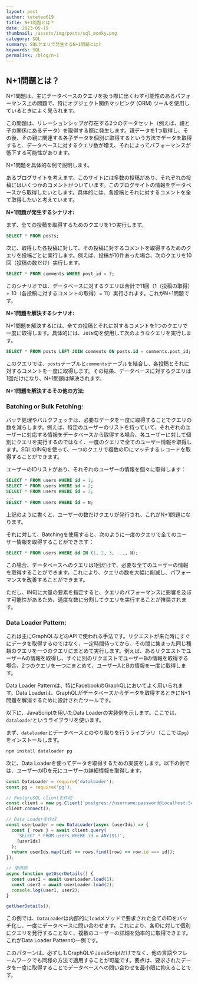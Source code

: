 ```yaml
---
layout: post
author: teteteo619
title: N+1問題とは？
date: 2023-05-19
thumbnail: /assets/img/posts/sql_monky.png
category: SQL
summary: SQLクエリで発生するN+1問題とは?
keywords: SQL
permalink: /blog/n+1
---
```


## N+1問題とは？
N+1問題は、主にデータベースのクエリを扱う際に出くわす可能性のあるパフォーマンス上の問題で、特にオブジェクト関係マッピング (ORM) ツールを使用しているときによく見られます。

この問題は、リレーションシップが存在する2つのデータセット（例えば、親と子の関係にあるデータ）を取得する際に発生します。親データを1つ取得し、その後、その親に関連する各子データを個別に取得するという方法でデータを取得すると、データベースに対するクエリ数が増え、それによってパフォーマンスが低下する可能性があります。

N+1問題を具体的な例で説明します。

あるブログサイトを考えます。このサイトには多数の投稿があり、それぞれの投稿にはいくつかのコメントがついています。このブログサイトの情報をデータベースから取得したいとします。具体的には、各投稿とそれに対するコメントを全て取得したいと考えています。

**N+1問題が発生するシナリオ:**

まず、全ての投稿を取得するためのクエリを1つ実行します。

```sql
SELECT * FROM posts;
```

次に、取得した各投稿に対して、その投稿に対するコメントを取得するためのクエリを投稿ごとに実行します。例えば、投稿が10件あった場合、次のクエリを10回（投稿の数だけ）実行します。

```sql
SELECT * FROM comments WHERE post_id = ?;
```

このシナリオでは、データベースに対するクエリは合計で11回（1（投稿の取得）+ 10（各投稿に対するコメントの取得）= 11）実行されます。これがN+1問題です。

**N+1問題を解決するシナリオ:**

N+1問題を解決するには、全ての投稿とそれに対するコメントを1つのクエリで一度に取得します。具体的には、`JOIN`句を使用して次のようなクエリを実行します。

```sql
SELECT * FROM posts LEFT JOIN comments ON posts.id = comments.post_id;
```

このクエリでは、`posts`テーブルと`comments`テーブルを結合し、各投稿とそれに対するコメントを一度に取得します。その結果、データベースに対するクエリは1回だけになり、N+1問題は解決されます。

**N+1問題を解決するその他の方法:**
### Batching or Bulk Fetching: 
バッチ処理やバルクフェッチは、必要なデータを一度に取得することでクエリの数を減らします。例えば、特定のユーザーのリストを持っていて、それぞれのユーザーに対応する情報をデータベースから取得する場合、各ユーザーに対して個別にクエリを実行するのではなく、一度のクエリで全てのユーザー情報を取得します。SQLのIN句を使って、一つのクエリで複数のIDにマッチするレコードを取得することができます。

ユーザーのIDリストがあり、それぞれのユーザーの情報を個々に取得します：

```sql
SELECT * FROM users WHERE id = 1;
SELECT * FROM users WHERE id = 2;
SELECT * FROM users WHERE id = 3;
...
SELECT * FROM users WHERE id = N;
```
上記のように書くと、ユーザーの数だけクエリが発行され、これがN+1問題になります。

それに対して、Batchingを使用すると、次のように一度のクエリで全てのユーザー情報を取得することができます：

```sql
SELECT * FROM users WHERE id IN (1, 2, 3, ..., N);
```
この場合、データベースへのクエリは1回だけで、必要な全てのユーザーの情報を取得することができます。これにより、クエリの数を大幅に削減し、パフォーマンスを改善することができます。

ただし、IN句に大量の要素を指定すると、クエリのパフォーマンスに影響を及ぼす可能性があるため、適度な数に分割してクエリを実行することが推奨されます。

### Data Loader Pattern: 

これは主にGraphQLなどのAPIで使われる手法です。リクエストが来た時にすぐにデータを取得するのではなく、一定時間待ってから、その間に集まった同じ種類のクエリを一つのクエリにまとめて実行します。例えば、あるリクエストでユーザーAの情報を取得し、すぐに別のリクエストでユーザーBの情報を取得する場合、2つのクエリを一つにまとめて、ユーザーAとBの情報を一度に取得します。

Data Loader Patternは、特にFacebookのGraphQLにおいてよく用いられます。Data Loaderは、GraphQLがデータベースからデータを取得するときにN+1問題を解消するために設計されたツールです。

以下に、JavaScriptを用いたData Loaderの実装例を示します。ここでは、`dataloader`というライブラリを使います。

まず、`dataloader`とデータベースとのやり取りを行うライブラリ（ここでは`pg`）をインストールします。

```bash
npm install dataloader pg
```

次に、Data Loaderを使ってデータを取得するための実装をします。以下の例では、ユーザーのIDを元にユーザーの詳細情報を取得します。

```javascript
const DataLoader = require('dataloader');
const pg = require('pg');

// PostgreSQL clientを作成
const client = new pg.Client('postgres://username:password@localhost:5432/mydatabase');
client.connect();

// Data Loaderを作成
const userLoader = new DataLoader(async (userIds) => {
  const { rows } = await client.query(
    'SELECT * FROM users WHERE id = ANY($1)',
    [userIds]
  );
  return userIds.map((id) => rows.find((row) => row.id === id));
});

// 使用例
async function getUserDetails() {
  const user1 = await userLoader.load(1);
  const user2 = await userLoader.load(2);
  console.log(user1, user2);
}

getUserDetails();
```

この例では、`DataLoader`は内部的に`load`メソッドで要求された全てのIDをバッチ化し、一度にデータベースに問い合わせます。これにより、各IDに対して個別にクエリを発行することなく、複数のユーザーの詳細を効率的に取得できます。これがData Loader Patternの一例です。

このパターンは、必ずしもGraphQLやJavaScriptだけでなく、他の言語やフレームワークでも同様の方法で適用することが可能です。要点は、要求されたデータを一度に取得することでデータベースへの問い合わせを最小限に抑えることです。

